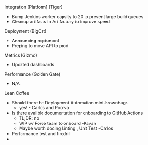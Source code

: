 


Integration [Platform] (Tiger)
- Bump Jenkins worker capsity to 20 to prevent large build queues
- Cleanup artifacts in Artifactory to improve speed

Deployment (BigCat)
- Announcing neptunectl
- Preping to move API to prod

Metrics (Gizmo)
- Updated dashboards

Performance (Golden Gate)
- N/A

Lean Coffee

- Should there be Deployment Automation mini-brownbags
	- yes! - Carlos and Poorva
- Is there availble documentation for onboarding to GitHub Actions
  - TL;DR: no
  - WIP w/ Force team to onboard -Pavan
  - Maybe worth docing Linting , Unit Test -Carlos
- Performance test and firedril
- 
<!--stackedit_data:
eyJoaXN0b3J5IjpbMjkyMTYyNjQzLC0xNDk1NzUzOTY3LC01Nz
E5MjY5ODUsNjgyNzc2NjM1XX0=
-->